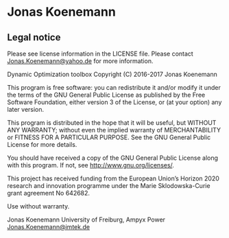 # Jonas Koenemann

## Legal notice

Please see license information in the LICENSE file.
Please contact Jonas.Koenemann@yahoo.de for more information.

Dynamic Optimization toolbox
Copyright (C) 2016-2017  Jonas Koenemann

This program is free software: you can redistribute it and/or modify
it under the terms of the GNU General Public License as published by
the Free Software Foundation, either version 3 of the License, or
(at your option) any later version.

This program is distributed in the hope that it will be useful,
but WITHOUT ANY WARRANTY; without even the implied warranty of
MERCHANTABILITY or FITNESS FOR A PARTICULAR PURPOSE.  See the
GNU General Public License for more details.

You should have received a copy of the GNU General Public License
along with this program.  If not, see <http://www.gnu.org/licenses/>.


This project has received funding from the European Union’s Horizon 2020 research and innovation programme under the Marie Sklodowska-Curie grant agreement No 642682.

Use without warranty.

Jonas Koenemann
University of Freiburg, Ampyx Power
Jonas.Koenemann@imtek.de
